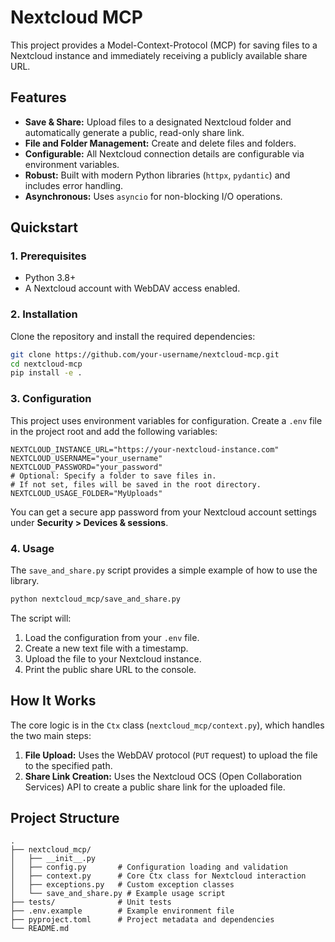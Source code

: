 # Nextcloud MCP

This project provides a Model-Context-Protocol (MCP) for saving files to a Nextcloud instance and immediately receiving a publicly available share URL.

## Features

-   **Save & Share:** Upload files to a designated Nextcloud folder and automatically generate a public, read-only share link.
-   **File and Folder Management:** Create and delete files and folders.
-   **Configurable:** All Nextcloud connection details are configurable via environment variables.
-   **Robust:** Built with modern Python libraries (`httpx`, `pydantic`) and includes error handling.
-   **Asynchronous:** Uses `asyncio` for non-blocking I/O operations.

## Quickstart

### 1. Prerequisites

-   Python 3.8+
-   A Nextcloud account with WebDAV access enabled.

### 2. Installation

Clone the repository and install the required dependencies:

```bash
git clone https://github.com/your-username/nextcloud-mcp.git
cd nextcloud-mcp
pip install -e .
```

### 3. Configuration

This project uses environment variables for configuration. Create a `.env` file in the project root and add the following variables:

```
NEXTCLOUD_INSTANCE_URL="https://your-nextcloud-instance.com"
NEXTCLOUD_USERNAME="your_username"
NEXTCLOUD_PASSWORD="your_password"
# Optional: Specify a folder to save files in.
# If not set, files will be saved in the root directory.
NEXTCLOUD_USAGE_FOLDER="MyUploads"
```

You can get a secure app password from your Nextcloud account settings under **Security > Devices & sessions**.

### 4. Usage

The `save_and_share.py` script provides a simple example of how to use the library.

```bash
python nextcloud_mcp/save_and_share.py
```

The script will:
1.  Load the configuration from your `.env` file.
2.  Create a new text file with a timestamp.
3.  Upload the file to your Nextcloud instance.
4.  Print the public share URL to the console.

## How It Works

The core logic is in the `Ctx` class (`nextcloud_mcp/context.py`), which handles the two main steps:

1.  **File Upload:** Uses the WebDAV protocol (`PUT` request) to upload the file to the specified path.
2.  **Share Link Creation:** Uses the Nextcloud OCS (Open Collaboration Services) API to create a public share link for the uploaded file.

## Project Structure

```
.
├── nextcloud_mcp/
│   ├── __init__.py
│   ├── config.py       # Configuration loading and validation
│   ├── context.py      # Core Ctx class for Nextcloud interaction
│   ├── exceptions.py   # Custom exception classes
│   └── save_and_share.py # Example usage script
├── tests/              # Unit tests
├── .env.example        # Example environment file
├── pyproject.toml      # Project metadata and dependencies
└── README.md
```
